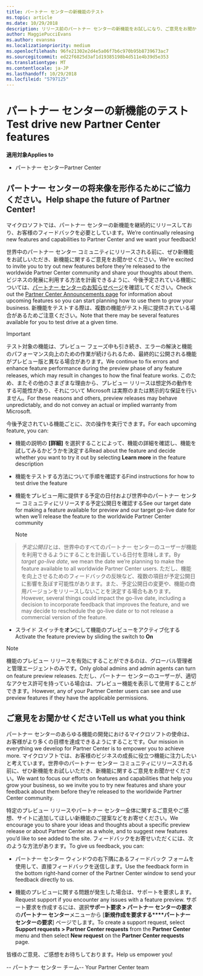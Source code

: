 ```yaml
---
title: パートナー センターの新機能のテスト
ms.topic: article
ms.date: 10/29/2018
description: リリース前のパートナー センターの新機能をお試しになり、ご意見をお聞かせください。 パートナー センターの将来像を形作るためにご協力ください。
author: MaggiePucciEvans
ms.author: evansma
ms.localizationpriority: medium
ms.openlocfilehash: 96fe21302e2d4e5a06f7b6c970b95b8739673ac7
ms.sourcegitcommit: ed22f6825d3af1d19385198b4d511e4b39d5e353
ms.translationtype: MT
ms.contentlocale: ja-JP
ms.lasthandoff: 10/29/2018
ms.locfileid: "5797125"
---
```

# <a name="test-drive-new-partner-center-features"></a><span data-ttu-id="bdabc-104">パートナー センターの新機能のテスト</span><span class="sxs-lookup"><span data-stu-id="bdabc-104">Test drive new Partner Center features</span></span>

**<span data-ttu-id="bdabc-105">適用対象</span><span class="sxs-lookup"><span data-stu-id="bdabc-105">Applies to</span></span>**

- <span data-ttu-id="bdabc-106">パートナー センター</span><span class="sxs-lookup"><span data-stu-id="bdabc-106">Partner Center</span></span>

## <a name="help-shape-the-future-of-partner-center"></a><span data-ttu-id="bdabc-107">パートナー センターの将来像を形作るためにご協力ください。</span><span class="sxs-lookup"><span data-stu-id="bdabc-107">Help shape the future of Partner Center!</span></span>

<span data-ttu-id="bdabc-108">マイクロソフトでは、パートナー センターの新機能を継続的にリリースしており、お客様のフィードバックを必要としています。</span><span class="sxs-lookup"><span data-stu-id="bdabc-108">We’re continually releasing new features and capabilities to Partner Center and we want your feedback!</span></span> 

<span data-ttu-id="bdabc-109">世界中のパートナー センター コミュニティにリリースされる前に、ぜひ新機能をお試しいただき、新機能に関するご意見をお聞かせください。</span><span class="sxs-lookup"><span data-stu-id="bdabc-109">We're excited to invite you to try out new features before they're released to the worldwide Partner Center community and share your thoughts about them.</span></span> <span data-ttu-id="bdabc-110">ビジネスの発展に利用する方法を計画できるように、今後予定されている機能については、[パートナー センターのお知らせページ](https://partnercenter.microsoft.com/pcv/announcements)を確認してください。</span><span class="sxs-lookup"><span data-stu-id="bdabc-110">Check out the [Partner Center Announcements page](https://partnercenter.microsoft.com/pcv/announcements) for information about upcoming features so you can start planning how to use them to grow your business.</span></span> <span data-ttu-id="bdabc-111">新機能をテストする際は、複数の機能がテスト用に提供されている場合があるためご注意ください。</span><span class="sxs-lookup"><span data-stu-id="bdabc-111">Note that there may be several features available for you to test drive at a given time.</span></span>

> [!IMPORTANT]  
> <span data-ttu-id="bdabc-112">テスト対象の機能は、プレビュー フェーズ中も引き続き、エラーの解決と機能のパフォーマンス向上のための作業が続けられるため、最終的に公開される機能がプレビュー版と異なる場合があります。</span><span class="sxs-lookup"><span data-stu-id="bdabc-112">We continue to fix errors and enhance feature performance during the preview phase of any feature releases, which may result in changes to how the final feature works.</span></span> <span data-ttu-id="bdabc-113">このため、またその他のさまざまな理由から、プレビュー リリースは想定外の動作をする可能性があり、それについて Microsoft は実際のまたは黙示的な保証を行いません。</span><span class="sxs-lookup"><span data-stu-id="bdabc-113">For these reasons and others, preview releases may behave unpredictably, and do not convey an actual or implied warranty from Microsoft.</span></span>

<span data-ttu-id="bdabc-114">今後予定されている機能ごとに、次の操作を実行できます。</span><span class="sxs-lookup"><span data-stu-id="bdabc-114">For each upcoming feature, you can:</span></span>

-   <span data-ttu-id="bdabc-115">機能の説明の **[詳細]** を選択することによって、機能の詳細を確認し、機能を試してみるかどうかを決定する</span><span class="sxs-lookup"><span data-stu-id="bdabc-115">Read about the feature and decide whether you want to try it out by selecting **Learn more** in the feature description</span></span> 

-   <span data-ttu-id="bdabc-116">機能をテストする方法について手順を確認する</span><span class="sxs-lookup"><span data-stu-id="bdabc-116">Find instructions for how to test drive the feature</span></span>

-   <span data-ttu-id="bdabc-117">機能をプレビュー用に提供する予定の日付および世界中のパートナー センター コミュニティにリリースする予定公開日を確認する</span><span class="sxs-lookup"><span data-stu-id="bdabc-117">See our target date for making a feature available for preview and our target go-live date for when we’ll release the feature to the worldwide Partner Center community</span></span> 

    > [!NOTE]  
>  <span data-ttu-id="bdabc-118">*予定公開日*とは、世界中のすべてのパートナー センターのユーザーが機能を利用できるようにすることを計画している日付を意味します。</span><span class="sxs-lookup"><span data-stu-id="bdabc-118">By *target go-live date*, we mean the date we’re planning to make the feature available to all worldwide Partner Center users.</span></span> <span data-ttu-id="bdabc-119">ただし、機能を向上させるためのフィードバックの反映など、複数の項目が予定公開日に影響を及ぼす可能性があります。また、予定公開日の変更や、機能の商用バージョンをリリースしないことを決定する場合もあります。</span><span class="sxs-lookup"><span data-stu-id="bdabc-119">However, several things could impact the go-live date, including a decision to incorporate feedback that improves the feature, and we may decide to reschedule the go-live date or to not release a commercial version of the feature.</span></span>  

-   <span data-ttu-id="bdabc-120">スライド スイッチを**オン**にして機能のプレビューをアクティブ化する</span><span class="sxs-lookup"><span data-stu-id="bdabc-120">Activate the feature preview by sliding the switch to **On**</span></span>

> [!NOTE]  
>  <span data-ttu-id="bdabc-121">機能のプレビュー リリースを有効にすることができるのは、グローバル管理者と管理エージェントのみです。</span><span class="sxs-lookup"><span data-stu-id="bdabc-121">Only global admins and admin agents can turn on feature preview releases.</span></span> <span data-ttu-id="bdabc-122">ただし、パートナー センターのユーザーが、適切なアクセス許可を持っている場合は、プレビュー機能を表示して使用することができます。</span><span class="sxs-lookup"><span data-stu-id="bdabc-122">However, any of your Partner Center users can see and use preview features if they have the applicable permissions.</span></span>
 
## <a name="tell-us-what-you-think"></a><span data-ttu-id="bdabc-123">ご意見をお聞かせください</span><span class="sxs-lookup"><span data-stu-id="bdabc-123">Tell us what you think</span></span>

<span data-ttu-id="bdabc-124">パートナー センターのあらゆる機能の開発におけるマイクロソフトの使命は、お客様がより多くの目標を達成できるようにすることです。</span><span class="sxs-lookup"><span data-stu-id="bdabc-124">Our mission in everything we develop for Partner Center is to empower you to achieve more.</span></span> <span data-ttu-id="bdabc-125">マイクロソフトでは、お客様のビジネスの成長に役立つ機能に注力したいと考えています。世界中のパートナー センター コミュニティにリリースされる前に、ぜひ新機能をお試しいただき、新機能に関するご意見をお聞かせください。</span><span class="sxs-lookup"><span data-stu-id="bdabc-125">We want to focus our efforts on features and capabilities that help you grow your business, so we invite you to try new features and share your feedback about them before they’re released to the worldwide Partner Center community.</span></span> 

<span data-ttu-id="bdabc-126">特定のプレビュー リリースやパートナー センター全体に関するご意見やご感想、サイトに追加してほしい新機能のご提案などをお寄せください。</span><span class="sxs-lookup"><span data-stu-id="bdabc-126">We encourage you to share your ideas and thoughts about a specific preview release or about Partner Center as a whole, and to suggest new features you’d like to see added to the site.</span></span> <span data-ttu-id="bdabc-127">フィードバックをお寄せいただくには、次のような方法があります。</span><span class="sxs-lookup"><span data-stu-id="bdabc-127">To give us feedback, you can:</span></span>  

-   <span data-ttu-id="bdabc-128">パートナー センター ウィンドウの右下隅にあるフィードバック フォームを使用して、直接フィードバックを送信します。</span><span class="sxs-lookup"><span data-stu-id="bdabc-128">Use the feedback form in the bottom right-hand corner of the Partner Center window to send your feedback directly to us.</span></span> 

-   <span data-ttu-id="bdabc-129">機能のプレビューに関する問題が発生した場合は、サポートを要求します。</span><span class="sxs-lookup"><span data-stu-id="bdabc-129">Request support if you encounter any issues with a feature preview.</span></span> <span data-ttu-id="bdabc-130">サポート要求を作成するには、選択**サポート要求 > パートナー センターの要求**の**パートナー センター**メニューから [**新規作成を要求する\*\*\*\*パートナー センターの要求**] ページでします。</span><span class="sxs-lookup"><span data-stu-id="bdabc-130">To create a support request, select **Support requests > Partner Center requests** from the **Partner Center** menu and then select **New request** on the **Partner Center requests** page.</span></span>

<span data-ttu-id="bdabc-131">皆様のご意見、ご感想をお待ちしております。</span><span class="sxs-lookup"><span data-stu-id="bdabc-131">Help us empower you!</span></span>

<span data-ttu-id="bdabc-132">-- パートナー センター チーム</span><span class="sxs-lookup"><span data-stu-id="bdabc-132">-- Your Partner Center team</span></span>

